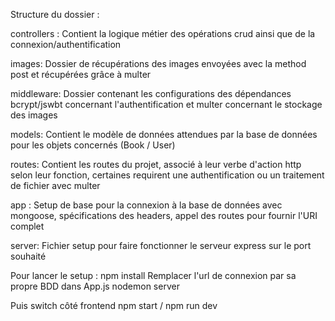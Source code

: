 Structure du dossier :

controllers : Contient la logique métier des opérations crud ainsi que de la connexion/authentification

images: Dossier de récupérations des images envoyées avec la method post et récupérées grâce à multer

middleware: Dossier contenant les configurations des dépendances bcrypt/jswbt concernant l'authentification et multer concernant le stockage des images

models: Contient le modèle de données attendues par la base de données pour les objets concernés (Book / User)

routes: Contient les routes du projet, associé à leur verbe d'action http selon leur fonction, certaines requirent une authentification ou un traitement de fichier avec multer

app : Setup de base pour la connexion à la base de données avec mongoose, spécifications des headers, appel des routes pour fournir l'URI complet

server: Fichier setup pour faire fonctionner le serveur express sur le port souhaité

Pour lancer le setup :
npm install
Remplacer l'url de connexion par sa propre BDD dans App.js
nodemon server

Puis switch côté frontend
npm start / npm run dev
